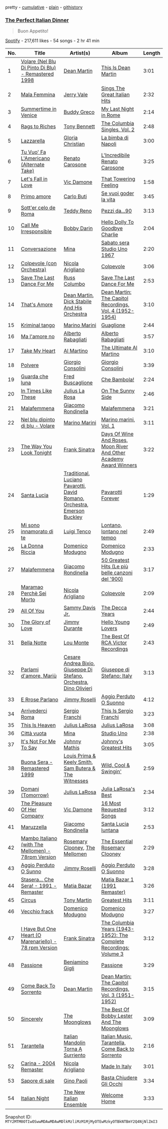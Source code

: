 pretty - [cumulative](/playlists/cumulative/37i9dQZF1DWT1R6bXL4dyW.md) - [plain](/playlists/plain/37i9dQZF1DWT1R6bXL4dyW) - [githistory](https://github.githistory.xyz/mackorone/spotify-playlist-archive/blob/main/playlists/plain/37i9dQZF1DWT1R6bXL4dyW)

### [The Perfect Italian Dinner](https://open.spotify.com/playlist/37i9dQZF1DWT1R6bXL4dyW)

> Buon Appetito!

[Spotify](https://open.spotify.com/user/spotify) - 217,611 likes - 54 songs - 2 hr 41 min

| No. | Title | Artist(s) | Album | Length |
|---|---|---|---|---|
| 1 | [Volare \(Nel Blu Di Pinto Di Blu\) \- Remastered 1998](https://open.spotify.com/track/5OkKOkdVTKFrYi6GWXkMzR) | [Dean Martin](https://open.spotify.com/artist/49e4v89VmlDcFCMyDv9wQ9) | [This Is Dean Martin](https://open.spotify.com/album/7dfnxOYh1XR9AKqCcGckGX) | 3:01 |
| 2 | [Mala Femmina](https://open.spotify.com/track/4xNlVOVjEdbQ7oAqzBWFit) | [Jerry Vale](https://open.spotify.com/artist/5MaJrqhwysKwbvDePyAS6l) | [Sings The Great Italian Hits](https://open.spotify.com/album/1kH2CE1cZ61h3XjBsyCAvB) | 2:32 |
| 3 | [Summertime in Venice](https://open.spotify.com/track/48ivErtRGxqq7c7McvCrLu) | [Buddy Greco](https://open.spotify.com/artist/0tncOz6MVpy67IphfE6VHZ) | [My Last Night in Rome](https://open.spotify.com/album/5M0nS1p261Pba8ETac6qtv) | 2:14 |
| 4 | [Rags to Riches](https://open.spotify.com/track/4BH8EuPAxeFAh1rSWtnGdD) | [Tony Bennett](https://open.spotify.com/artist/2lolQgalUvZDfp5vvVtTYV) | [The Columbia Singles, Vol\. 2](https://open.spotify.com/album/69MC1P86JXGPPfRDOgicPO) | 2:48 |
| 5 | [Lazzarella](https://open.spotify.com/track/2Jx5D0YoqTrCmf6mhWUBNH) | [Gloria Christian](https://open.spotify.com/artist/1tGvCnveV3FhhNIjjGEPPI) | [La bimba di Napoli](https://open.spotify.com/album/44lx8lzwLCBQMFZwAbvjad) | 3:00 |
| 6 | [Tu Vuo' Fa L'Americano \(Alternate Take\)](https://open.spotify.com/track/0aRwjpeeFTjSLT7f58GdBw) | [Renato Carosone](https://open.spotify.com/artist/5bt1p0ybrvQPJwt4YINGTF) | [L'Incredibile Renato Carosone](https://open.spotify.com/album/18nKFmNk8Jygs9tKqJAEzG) | 3:25 |
| 7 | [Let's Fall in Love](https://open.spotify.com/track/5fPxNZYdzcvSMXnJ0zsvZE) | [Vic Damone](https://open.spotify.com/artist/4seoDLqmOLUf59y72WJP7g) | [That Towering Feeling](https://open.spotify.com/album/00ldnYHO6BnvuNX5RSRQos) | 1:58 |
| 8 | [Primo amore](https://open.spotify.com/track/44nITwzqqMN5YGkkpHIssi) | [Carlo Buti](https://open.spotify.com/artist/2X9ZzmPwihIKKf2hIFfPyX) | [Se vuoi goder la vita](https://open.spotify.com/album/5crLflFonGxdtP6O5llh0H) | 3:45 |
| 9 | [Sott'er celo de Roma](https://open.spotify.com/track/4aoGVSGI98wtrol55ppThj) | [Teddy Reno](https://open.spotify.com/artist/6bobviRFkmyCKCIxqMluuv) | [Pezzi da...90](https://open.spotify.com/album/6Ie5uPiaaDhJRbssFBAkZf) | 3:13 |
| 10 | [Call Me Irresponsible](https://open.spotify.com/track/0Juciz8gOjrO89qw5KwQV5) | [Bobby Darin](https://open.spotify.com/artist/0EodhzA6yW1bIdD5B4tcmJ) | [Hello Dolly To Goodbye Charlie](https://open.spotify.com/album/2eUmHmpjsRfIJvulkcGfug) | 2:04 |
| 11 | [Conversazione](https://open.spotify.com/track/6QJCRh7zkxzpNZ5tzK2Rfm) | [Mina](https://open.spotify.com/artist/3HL1CyOnDLFJo1Rr8YBlKy) | [Sabato sera Studio Uno 1967](https://open.spotify.com/album/0GE5WZVdug1awyoHhWkBd0) | 2:20 |
| 12 | [Colpevole \(con Orchestra\)](https://open.spotify.com/track/3jcLeXLBfmfxWmRVQ7oIc6) | [Nicola Arigliano](https://open.spotify.com/artist/2idnMmsuRiGC9cij6q8jFD) | [Colpevole](https://open.spotify.com/album/1mgsq0slHd56RMtIyTjej2) | 3:06 |
| 13 | [Save The Last Dance For Me](https://open.spotify.com/track/3AgDyq95PRlHWhij9CaHam) | [Russ Columbo](https://open.spotify.com/artist/1bX7fjOYkonAk4NR2S82Kw) | [Save The Last Dance For Me](https://open.spotify.com/album/3GFvLuliDKA3e1dVGzGJ5H) | 2:53 |
| 14 | [That's Amore](https://open.spotify.com/track/4I4aQGNJ2HufloNtB65nxR) | [Dean Martin](https://open.spotify.com/artist/49e4v89VmlDcFCMyDv9wQ9), [Dick Stabile And His Orchestra](https://open.spotify.com/artist/0liyb0PPDyu3pfG7WZtsxO) | [Dean Martin: The Capitol Recordings, Vol\. 4 \(1952\-1954\)](https://open.spotify.com/album/5jQlSnsavt8afiXBFDNE8I) | 3:10 |
| 15 | [Kriminal tango](https://open.spotify.com/track/50Z9lMvcnkHuPodeL6XY53) | [Marino Marini](https://open.spotify.com/artist/2XLDoRIbLGPDqTXeTrVIbo) | [Guaglione](https://open.spotify.com/album/3JP375sFTecotrjU3tN0wc) | 2:44 |
| 16 | [Ma l'amore no](https://open.spotify.com/track/5drSJDJ0IiWmwKiosUskqK) | [Alberto Rabagliati](https://open.spotify.com/artist/3zH8fBlRRDQl4fBjU9Hgra) | [Alberto Rabagliati](https://open.spotify.com/album/1yvawlqBZYtfiyu8OMhAPK) | 3:57 |
| 17 | [Take My Heart](https://open.spotify.com/track/17mHf9wIBpntdSqDfD8c2g) | [Al Martino](https://open.spotify.com/artist/7egNqIGRldMzifHoh8pib6) | [The Ultimate Al Martino](https://open.spotify.com/album/5ZWGb9xTcmxXAjVNnbqELV) | 3:10 |
| 18 | [Polvere](https://open.spotify.com/track/1ZhJn46BIvPpZcSqNEWDKX) | [Giorgio Consolini](https://open.spotify.com/artist/3YJLfJ2gMM7sd2cZnsHKKS) | [Giorgio Consolini](https://open.spotify.com/album/1ZtMtYMAmH2oopEA6dkCWr) | 3:39 |
| 19 | [Guarda che luna](https://open.spotify.com/track/79g5dcc87vtTw5RkwkDs4L) | [Fred Buscaglione](https://open.spotify.com/artist/2OZgYaqlFRoRyycKkIvkSa) | [Che Bambola!](https://open.spotify.com/album/2dznTOXzQCpmzkTwLmt9fh) | 2:24 |
| 20 | [In Times Like These](https://open.spotify.com/track/1O3XkvdYvLgmvUhAqtTPCR) | [Julius La Rosa](https://open.spotify.com/artist/1yhv5zp6IYFYpboAm7Fdlm) | [On The Sunny Side](https://open.spotify.com/album/5UwXs3lYUnJJjOMdvxKfty) | 2:46 |
| 21 | [Malafemmena](https://open.spotify.com/track/47TyVNs0bQfA2CvVCd4cmq) | [Giacomo Rondinella](https://open.spotify.com/artist/4tqoMRYZ4gXsSTbvvZcnzT) | [Malafemmena](https://open.spotify.com/album/5mrAXReX65AC1zOYCgNK43) | 3:21 |
| 22 | [Nel blu dipinto di blu \- Volare](https://open.spotify.com/track/1wHbRBLiWj9rfikuGsBu5G) | [Marino Marini](https://open.spotify.com/artist/2XLDoRIbLGPDqTXeTrVIbo) | [Marino marini, Vol\. 1](https://open.spotify.com/album/164LrJyEnhQN0fJc3ziFQJ) | 3:11 |
| 23 | [The Way You Look Tonight](https://open.spotify.com/track/0elmUoU7eMPwZX1Mw1MnQo) | [Frank Sinatra](https://open.spotify.com/artist/1Mxqyy3pSjf8kZZL4QVxS0) | [Days Of Wine And Roses, Moon River And Other Academy Award Winners](https://open.spotify.com/album/7FAo3wmrJNNzz2W5Z5ZG80) | 3:22 |
| 24 | [Santa Lucia](https://open.spotify.com/track/3uMHUBQ9TyW4QDuTeT7CdR) | [Traditional](https://open.spotify.com/artist/1U5zgr455OGyIkLNXvDdrf), [Luciano Pavarotti](https://open.spotify.com/artist/0Y8KmFkKOgJybpVobn1onU), [David Romano](https://open.spotify.com/artist/3srYILowq1BvCdlcvuor6x), [Orchestra](https://open.spotify.com/artist/21ND47q78JLAfDR1qpKQmj), [Emerson Buckley](https://open.spotify.com/artist/12Lx27kM3i0A3gfE9m3Bcc) | [Pavarotti Forever](https://open.spotify.com/album/4uqcr1BXoigCnQ9POw0YYP) | 1:29 |
| 25 | [Mi sono innamorato di te](https://open.spotify.com/track/5ZO497MmiaF5Q1arqAT5Wg) | [Luigi Tenco](https://open.spotify.com/artist/4F9VFl80sWpvTfXwLJZbhK) | [Lontano, lontano nel tempo](https://open.spotify.com/album/44vAlFlydCLj7aDbMObDYE) | 2:49 |
| 26 | [La Donna Riccia](https://open.spotify.com/track/3ddMtGoPY2DOOQDvQ46nAt) | [Domenico Modugno](https://open.spotify.com/artist/4llklDtTTyMYMY2LfFOkTI) | [Domenico Modugno](https://open.spotify.com/album/1O5m1zuWVPyD0g7MwHDYMp) | 2:33 |
| 27 | [Malafemmena](https://open.spotify.com/track/0gr7BsQKGQHzTGHoGELIdE) | [Giacomo Rondinella](https://open.spotify.com/artist/4tqoMRYZ4gXsSTbvvZcnzT) | [50 Greatest Hits \(Le più belle canzoni del '900\)](https://open.spotify.com/album/5IP8WyOvouzGVfdeookdv1) | 3:17 |
| 28 | [Maramao Perchè Sei Morto](https://open.spotify.com/track/5WSgOxD1Q57PK60m3UHdqD) | [Nicola Arigliano](https://open.spotify.com/artist/2idnMmsuRiGC9cij6q8jFD) | [Colpevole](https://open.spotify.com/album/1mgsq0slHd56RMtIyTjej2) | 2:09 |
| 29 | [All Of You](https://open.spotify.com/track/7EzyFflNHxgRyC6GCVfu5m) | [Sammy Davis Jr.](https://open.spotify.com/artist/1NAWG3AngjBXyKbmPaz92D) | [The Decca Years](https://open.spotify.com/album/653NffdK42IKzsD3goAEHg) | 2:44 |
| 30 | [The Glory of Love](https://open.spotify.com/track/4usvynbYaFqgm4olpzEp9u) | [Jimmy Durante](https://open.spotify.com/artist/5FNHfTn3yzVpqdUyWwej0v) | [Hello Young Lovers](https://open.spotify.com/album/2MxPqVPNpPGx4jYjSJr6Zg) | 2:49 |
| 31 | [Bella Notte](https://open.spotify.com/track/5LO9QzNKUOxtLqOfygsOAV) | [Lou Monte](https://open.spotify.com/artist/7dbKeVkihtOifdiu7f3rUg) | [The Best Of RCA Victor Recordings](https://open.spotify.com/album/54vpLuk6RjUQoXUgay9sdk) | 2:43 |
| 32 | [Parlami d'amore, Mariù](https://open.spotify.com/track/2wjwzY4BFijBxmnV5b2y2x) | [Cesare Andrea Bixio](https://open.spotify.com/artist/4M5Ttp109RCi5lxSFFiprS), [Giuseppe Di Stefano](https://open.spotify.com/artist/6kjCrVbejP0Aw6otiMaxNt), [Orchestra](https://open.spotify.com/artist/21ND47q78JLAfDR1qpKQmj), [Dino Olivieri](https://open.spotify.com/artist/0SZKROPnqEzefRAqIKmhr5) | [Giuseppe di Stefano: Italy](https://open.spotify.com/album/71l2dJapVmI1TCIv0CABen) | 3:13 |
| 33 | [E Rrose Parlano](https://open.spotify.com/track/3gv3DtiBiTWsVrorvJjyH5) | [Jimmy Roselli](https://open.spotify.com/artist/7IbQOrbuDPJu0mac9pDwf3) | [Aggio Perduto O Suonno](https://open.spotify.com/album/76U9nf3gDjcAv4ZNbyC4rN) | 4:12 |
| 34 | [Arrivederci Roma](https://open.spotify.com/track/5hFzGBJ7nhYHg8IZ5oTYdu) | [Sergio Franchi](https://open.spotify.com/artist/3afJ7ksCTA53PwM233jIf8) | [This Is Sergio Franchi](https://open.spotify.com/album/7MAb4ipqNcHCYSZalRCqbY) | 3:23 |
| 35 | [This Is Heaven](https://open.spotify.com/track/08XE9DL4G4nB21QgHEkeaT) | [Julius LaRosa](https://open.spotify.com/artist/7eYjNm8FZWh2E7MPw7uHaJ) | [Julius LaRosa](https://open.spotify.com/album/36Amo3vFBVrwGlXq7OUCnT) | 3:08 |
| 36 | [Città vuota](https://open.spotify.com/track/4LrFMFEu8tc8DKm4VXGnJd) | [Mina](https://open.spotify.com/artist/3HL1CyOnDLFJo1Rr8YBlKy) | [Studio Uno](https://open.spotify.com/album/4kOeOxOX8Jr1wCgEQr7M3C) | 2:38 |
| 37 | [It's Not For Me To Say](https://open.spotify.com/track/4lFXv6eBek6kEiGYzh2mH2) | [Johnny Mathis](https://open.spotify.com/artist/21LGsW7bziR4Ledx7WZ1Wf) | [Johnny's Greatest Hits](https://open.spotify.com/album/5yIWAY0IA6ZTEGL3R6tPH1) | 3:05 |
| 38 | [Buona Sera \- Remastered 1999](https://open.spotify.com/track/0jbrk06CS9siNsEcx6CgCD) | [Louis Prima & Keely Smith](https://open.spotify.com/artist/1VNfHD8QBVfKnAeHUh42jv), [Sam Butera & The Witnesses](https://open.spotify.com/artist/70njzKgLbLbWkCPhKEu2oV) | [Wild, Cool & Swingin'](https://open.spotify.com/album/2xmfLSGLoJqHOSpfLSXLfM) | 2:59 |
| 39 | [Domani \(Tomorrow\)](https://open.spotify.com/track/5GFLCzdy1DH9V5pGlpItJY) | [Julius LaRosa](https://open.spotify.com/artist/7eYjNm8FZWh2E7MPw7uHaJ) | [Julia LaRosa's Best](https://open.spotify.com/album/20kqgNb3tLmqH3f6hoHCvN) | 2:34 |
| 40 | [The Pleasure Of Her Company](https://open.spotify.com/track/5KdkuAfOa5QA2eEYccxLD1) | [Vic Damone](https://open.spotify.com/artist/4seoDLqmOLUf59y72WJP7g) | [16 Most Requested Songs](https://open.spotify.com/album/3BKBbOThU1jKTqirqDkSok) | 3:12 |
| 41 | [Maruzzella](https://open.spotify.com/track/232OpLFVugkwN7obgpqMKJ) | [Giacomo Rondinella](https://open.spotify.com/artist/4tqoMRYZ4gXsSTbvvZcnzT) | [Santa Lucia luntana](https://open.spotify.com/album/2jFkOsOmnnhFIOLgG1eJVo) | 2:53 |
| 42 | [Mambo Italiano \(with The Mellomen\) \- 78rpm Version](https://open.spotify.com/track/0QoV9nLBwYEU1bA6m61h4F) | [Rosemary Clooney](https://open.spotify.com/artist/0NkyXWGxE3WTFixDSJ39PK), [The Mellomen](https://open.spotify.com/artist/548L4DXlt7N14Mhbfdmdqq) | [The Essential Rosemary Clooney](https://open.spotify.com/album/6IIfhQA1oHBvHGJQZnbXfP) | 2:29 |
| 43 | [Aggio Perduto O Sunno](https://open.spotify.com/track/7ejJ8Ndox8S9wrv72Sm3Af) | [Jimmy Roselli](https://open.spotify.com/artist/7IbQOrbuDPJu0mac9pDwf3) | [Aggio Perduto O Suonno](https://open.spotify.com/album/76U9nf3gDjcAv4ZNbyC4rN) | 3:28 |
| 44 | [Stasera..\. Che Sera! \- 1991 \- Remaster](https://open.spotify.com/track/1uz6If8Tcbjm3xyxQ48IjV) | [Matia Bazar](https://open.spotify.com/artist/449mAbddAC2PAgNM3TLyc5) | [Matia Bazar 1 \(1991 Remaster\)](https://open.spotify.com/album/3XMyhCHEqTIQsEVz3lgzkB) | 3:26 |
| 45 | [Circus](https://open.spotify.com/track/0U9P3GPMhoAWKG0uVnsm3W) | [Tony Martin](https://open.spotify.com/artist/0EFbbYqV2BDlRwk7A1SGtb) | [Greatest Hits](https://open.spotify.com/album/4BgETe5d1ZGvUvlNdfbywH) | 3:11 |
| 46 | [Vecchio frack](https://open.spotify.com/track/0rHIXD2GmjixirvBfTUV2b) | [Domenico Modugno](https://open.spotify.com/artist/4llklDtTTyMYMY2LfFOkTI) | [Domenico Modugno](https://open.spotify.com/album/1O5m1zuWVPyD0g7MwHDYMp) | 3:27 |
| 47 | [I Have But One Heart \(O Marenariello\) \- 78 rpm Version](https://open.spotify.com/track/2Y0PJlBIzrcUGAH6r9pfzh) | [Frank Sinatra](https://open.spotify.com/artist/1Mxqyy3pSjf8kZZL4QVxS0) | [The Columbia Years \(1943\-1952\): The Complete Recordings: Volume 3](https://open.spotify.com/album/5BoSBPiaIMAPs87jvtAvFi) | 3:12 |
| 48 | [Passione](https://open.spotify.com/track/5YbUsKDnZSuDiLx8MnDGiZ) | [Beniamino Gigli](https://open.spotify.com/artist/78qb0nLAzypzePDYBGYl8F) | [Passione](https://open.spotify.com/album/5nLsJZ6FqFslzLRputLC06) | 3:29 |
| 49 | [Come Back To Sorrento](https://open.spotify.com/track/5aefoUh9oR6nzQdwdp6k14) | [Dean Martin](https://open.spotify.com/artist/49e4v89VmlDcFCMyDv9wQ9) | [Dean Martin: The Capitol Recordings, Vol\. 3 \(1951\-1952\)](https://open.spotify.com/album/2Kk2yOUlO23aSwwJBTeXPu) | 3:15 |
| 50 | [Sincerely](https://open.spotify.com/track/6hOD1yxLeWllJ2TiwbuwQg) | [The Moonglows](https://open.spotify.com/artist/1sZwQg2rvSlGhkG218SouM) | [The Best Of Bobby Lester And The Moonglows](https://open.spotify.com/album/5G9ZcFBoCQgIQDjV4arzl8) | 3:09 |
| 51 | [Tarantella](https://open.spotify.com/track/5CVSC6Ehnko15JmOuGYFwA) | [Italian Mandolin Torna A Surriento](https://open.spotify.com/artist/6B1qY6diGzu9FFbGOG7fSk) | [Italian Music, Tarantella, Come Back to Sorrento](https://open.spotify.com/album/191xZsXIZWwYcKshzfEJbg) | 2:16 |
| 52 | [Carina \- 2004 Remaster](https://open.spotify.com/track/5yivxFwuIMvhWWQclRNuLC) | [Nicola Arigliano](https://open.spotify.com/artist/2idnMmsuRiGC9cij6q8jFD) | [Made In Italy](https://open.spotify.com/album/4fLE2vaPEOFgewmQ2DrJqC) | 3:01 |
| 53 | [Sapore di sale](https://open.spotify.com/track/3DAFQyYYpTDEuChTS8eTU7) | [Gino Paoli](https://open.spotify.com/artist/2taCySpDIEEa2mvo2k7xkH) | [Basta Chiudere Gli Occhi](https://open.spotify.com/album/1Z8UL8WI8OmzcrwHVgHv3j) | 3:34 |
| 54 | [Italian Night](https://open.spotify.com/track/7kQJ5znmZV3jLpcNDQE0xR) | [The New Italian Ensemble](https://open.spotify.com/artist/6dxVfmnDCABARibSSrtqRI) | [Welcome Home](https://open.spotify.com/album/0QsSFqGdbReLFAWwKdQIhS) | 3:33 |

Snapshot ID: `MTY2MTM0OTIwOSwwMDAwMDAwMDlkMzliMzM1MjMyOTEwMzkyOTBkNTBmY2Q4NjNlZmI3`
